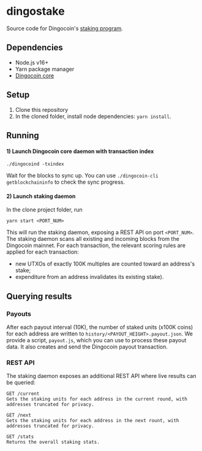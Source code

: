 # dingostake

Source code for Dingocoin's [staking program](https://dingocoin.org/stake).

## Dependencies
- Node.js v16+
- Yarn package manager
- [Dingocoin core](https://github.com/dingocoin/dingocoin/releases/tag/v1.16.0.5)

## Setup
1) Clone this repository
2) In the cloned folder, install node dependencies: `yarn install`.

## Running

#### 1) Launch Dingocoin core daemon with transaction index
```
./dingocoind -txindex
```
Wait for the blocks to sync up. You can use `./dingocoin-cli getblockchaininfo` to check the sync progress.

#### 2) Launch staking daemon
In the clone project folder, run
```
yarn start <PORT_NUM>
```
This will run the staking daemon, exposing a REST API on port `<PORT_NUM>`.
The staking daemon scans all existing and incoming blocks from the Dingocoin mainnet.
For each transaction, the relevant scoring rules are applied for each transaction:
- new UTXOs of exactly 100K multiples are counted toward an address's stake;
- expenditure from an address invalidates its existing stake).

## Querying results

### Payouts
After each payout interval (10K), the number of staked units (x100K coins) for each address are written to `history/<PAYOUT_HEIGHT>.payout.json`.
We provide a script, `payout.js`, which you can use to process these payout data. It also creates and send the Dingocoin payout transaction.

### REST API
The staking daemon exposes an additional REST API where live results can be queried:
```
GET /current
Gets the staking units for each address in the current round, with addresses truncated for privacy.

GET /next
Gets the staking units for each address in the next rount, with addresses truncated for privacy.

GET /stats
Returns the overall staking stats.
```

